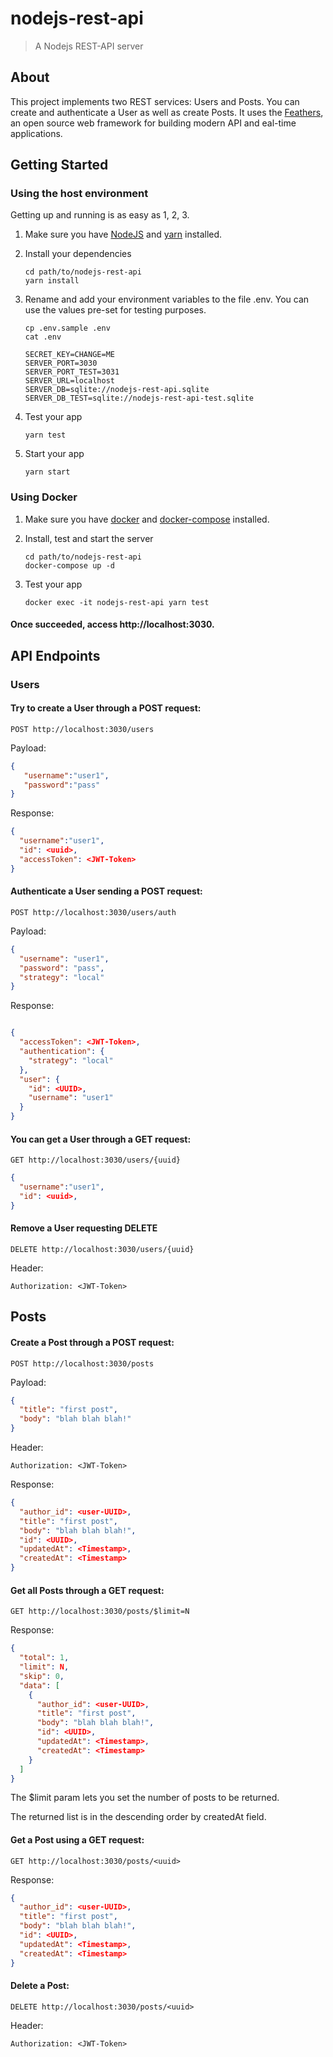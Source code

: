 # nodejs-rest-api

> A Nodejs REST-API server

## About

This project implements two REST services: Users and Posts. You can create and authenticate a User as well as create 
 Posts. It uses the [Feathers](http://feathersjs.com), an open source web framework for building modern API and eal-time applications.

## Getting Started

### Using the host environment

Getting up and running is as easy as 1, 2, 3.

1. Make sure you have [NodeJS](https://nodejs.org/) and [yarn](https://yarnpkg.com/) installed.
2. Install your dependencies

    ```
    cd path/to/nodejs-rest-api
    yarn install
    ```
3. Rename and add your environment variables to the file .env. You can use the values pre-set for testing purposes.
    ```
    cp .env.sample .env
    cat .env
    ```  
    ```
    SECRET_KEY=CHANGE=ME
    SERVER_PORT=3030
    SERVER_PORT_TEST=3031
    SERVER_URL=localhost
    SERVER_DB=sqlite://nodejs-rest-api.sqlite
    SERVER_DB_TEST=sqlite://nodejs-rest-api-test.sqlite
    ```
4. Test your app

    ```
    yarn test
    ```

5. Start your app

    ```
    yarn start
    ```
   
### Using Docker

1. Make sure you have [docker](https://docs.docker.com/engine/install/) and [docker-compose](https://docs.docker.com/compose/install/) installed.

2. Install, test and start the server
    ```
    cd path/to/nodejs-rest-api
    docker-compose up -d
    ```
3. Test your app
   ```
   docker exec -it nodejs-rest-api yarn test
   ```

#### Once succeeded, access http://localhost:3030.

## API Endpoints
### Users
#### Try to create a User through a POST request:

```
POST http://localhost:3030/users
```
    
Payload:

```json
{ 
   "username":"user1",
   "password":"pass"
}
```
Response:

```json
{ 
  "username":"user1",
  "id": <uuid>,
  "accessToken": <JWT-Token>
}
```

#### Authenticate a User sending a POST request:
```
POST http://localhost:3030/users/auth
```
Payload:
```json
{
  "username": "user1",
  "password": "pass",
  "strategy": "local"
}
```
Response:
```json

{
  "accessToken": <JWT-Token>,
  "authentication": {
    "strategy": "local"
  },
  "user": {
    "id": <UUID>,
    "username": "user1"
  }
}
```

#### You can get a User through a GET request:
```
GET http://localhost:3030/users/{uuid}
```
```json
{ 
  "username":"user1",
  "id": <uuid>,
}
```

#### Remove a User requesting DELETE

```
DELETE http://localhost:3030/users/{uuid}
```
Header:
```
Authorization: <JWT-Token>
```
## Posts
#### Create a Post through a POST request:
```
POST http://localhost:3030/posts
```
Payload:
```json
{
  "title": "first post",
  "body": "blah blah blah!"
}
```
Header:
```
Authorization: <JWT-Token>
```

Response:
```json
{
  "author_id": <user-UUID>,
  "title": "first post",
  "body": "blah blah blah!",
  "id": <UUID>,
  "updatedAt": <Timestamp>,
  "createdAt": <Timestamp>
}
```

#### Get all Posts through a GET request:
```
GET http://localhost:3030/posts/$limit=N
```

Response:
```json
{
  "total": 1,
  "limit": N,
  "skip": 0,
  "data": [
    {
      "author_id": <user-UUID>,
      "title": "first post",
      "body": "blah blah blah!",
      "id": <UUID>,
      "updatedAt": <Timestamp>,
      "createdAt": <Timestamp>
    }
  ]
}
```

The $limit param lets you set the number of posts to be returned.

The returned list is in the descending order by createdAt field.

#### Get a Post using a GET request:
```
GET http://localhost:3030/posts/<uuid>
```

Response:
```json
{
  "author_id": <user-UUID>,
  "title": "first post",
  "body": "blah blah blah!",
  "id": <UUID>,
  "updatedAt": <Timestamp>,
  "createdAt": <Timestamp>
}
```

#### Delete a Post:
```
DELETE http://localhost:3030/posts/<uuid>
```
Header:
```
Authorization: <JWT-Token>
```
